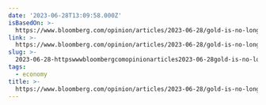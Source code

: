 ```yaml
---
date: '2023-06-28T13:09:58.000Z'
isBasedOn: >-
  https://www.bloomberg.com/opinion/articles/2023-06-28/gold-is-no-longer-a-good-hedge-against-bad-times?cmpid=socialflow-twitter-business&leadSource=uverify%20wall
link: >-
  https://www.bloomberg.com/opinion/articles/2023-06-28/gold-is-no-longer-a-good-hedge-against-bad-times?cmpid=socialflow-twitter-business&leadSource=uverify%20wall
slug: >-
  2023-06-28-httpswwwbloombergcomopinionarticles2023-06-28gold-is-no-longer-a-good-hedge-against-bad-timescmpidsocialflow-twitter-businessandleadsourceuverifypercent20wall
tags:
  - economy
title: >-
  https://www.bloomberg.com/opinion/articles/2023-06-28/gold-is-no-longer-a-good-hedge-against-bad-times?cmpid=socialflow-twitter-business&leadSource=uverify%20wall
---
```


